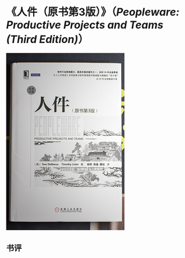 # 《人件（原书第3版）》（*Peopleware: Productive Projects and Teams (Third Edition)*）

![](IMG_6285.jpg)

## 书评